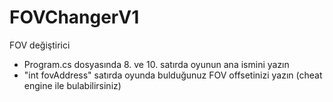 # FOVChangerV1
FOV değiştirici

- Program.cs dosyasında 8. ve 10. satırda oyunun ana ismini yazın
- "int fovAddress" satırda oyunda bulduğunuz FOV offsetinizi yazın (cheat engine ile bulabilirsiniz)

